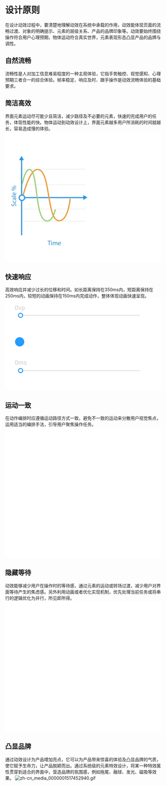# 设计原则

在设计动效过程中，要清楚地理解动效在系统中承载的作用，动效能体现页面的流畅过渡、对象的明确提示、元素的层级关系、产品的品牌印象等。动效要始终围绕操作符合用户心理预期，物体运动符合真实世界，元素表现形态凸显产品的品牌与调性。


## 自然流畅

流畅性是人对加工信息难易程度的一种主观体验，它指手势触控、视觉感知、心理预期三者合一的综合体验。帧率稳定、响应及时、跟手操作是动效流畅体验的基础要求。


## 简洁高效

界面元素运动尽可能少且简洁，减少路径及不必要的元素，快速的完成用户的任务，体现性能的快。物体运动到动效设计上，界面元素越多用户所消耗的时间就越长，容易造成慢的体验。
![zh-cn_media_0000001568212933.gif](figures/zh-cn_media_0000001568212933.gif)


## 快速响应

高效响应并减少过长的位移和时间。如长距离保持在350ms内，短距离保持在250ms内，较短的动画保持在150ms内完成动作，整体体现动画快速呈现。
![zh-cn_media_0000001517293356.gif](figures/zh-cn_media_0000001517293356.gif)


## 运动一致

在动作编排时应遵循运动路径方式一致，避免不一致的运动来分散用户视觉焦点，运用适当的编排手法，引导用户聚焦操作任务。
![zh-cn_media_0000001517293364.gif](figures/zh-cn_media_0000001517293364.gif)


## 隐藏等待

动效能够减少用户在操作时的等待感，通过元素的运动或转场过渡，减少用户对界面等待产生的焦虑感。另外利用动画或者优化实现机制，优先处理当前任务或将串行的逻辑优化为并行，所见即所得。
![zh-cn_media_0000001517452948.gif](figures/zh-cn_media_0000001517452948.gif)

## 凸显品牌

通过动效设计为产品增加亮点，它可以为产品带来惊喜的体验及凸显品牌的气质，使它赋予生命力，让产品脱颖而出。通过系统级的元素特效设计，将某一种特效属性贯穿到适合的界面中，营造品牌的氛围感，例如拖尾、融球、发光、磁吸等效果。
![zh-cn_media_0000001517452940.gif](figures/zh-cn_media_0000001517452940.gif)
